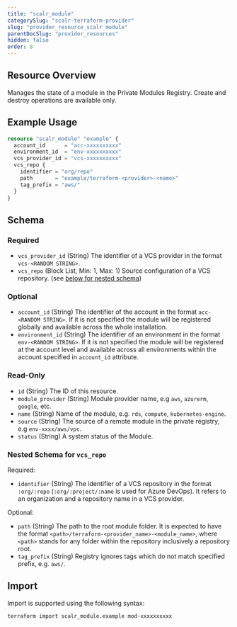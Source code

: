 ```yaml
---
title: "scalr_module"
categorySlug: "scalr-terraform-provider"
slug: "provider_resource_scalr_module"
parentDocSlug: "provider_resources"
hidden: false
order: 8
---
```

## Resource Overview

Manages the state of a module in the Private Modules Registry. Create and destroy operations are available only.

## Example Usage

```terraform
resource "scalr_module" "example" {
  account_id      = "acc-xxxxxxxxxx"
  environment_id  = "env-xxxxxxxxxx"
  vcs_provider_id = "vcs-xxxxxxxxxx"
  vcs_repo {
    identifier = "org/repo"
    path       = "example/terraform-<provider>-<name>"
    tag_prefix = "aws/"
  }
}
```

<!-- schema generated by tfplugindocs -->
## Schema

### Required

- `vcs_provider_id` (String) The identifier of a VCS provider in the format `vcs-<RANDOM STRING>`.
- `vcs_repo` (Block List, Min: 1, Max: 1) Source configuration of a VCS repository. (see [below for nested schema](#nestedblock--vcs_repo))

### Optional

- `account_id` (String) The identifier of the account in the format `acc-<RANDOM STRING>`. If it is not specified the module will be registered globally and available across the whole installation.
- `environment_id` (String) The identifier of an environment in the format `env-<RANDOM STRING>`. If it is not specified the module will be registered at the account level and available across all environments within the account specified in `account_id` attribute.

### Read-Only

- `id` (String) The ID of this resource.
- `module_provider` (String) Module provider name, e.g `aws`, `azurerm`, `google`, etc.
- `name` (String) Name of the module, e.g. `rds`, `compute`, `kubernetes-engine`.
- `source` (String) The source of a remote module in the private registry, e.g `env-xxxx/aws/vpc`.
- `status` (String) A system status of the Module.

<a id="nestedblock--vcs_repo"></a>
### Nested Schema for `vcs_repo`

Required:

- `identifier` (String) The identifier of a VCS repository in the format `:org/:repo` (`:org/:project/:name` is used for Azure DevOps). It refers to an organization and a repository name in a VCS provider.

Optional:

- `path` (String) The path to the root module folder. It is expected to have the format `<path>/terraform-<provider_name>-<module_name>`, where `<path>` stands for any folder within the repository inclusively a repository root.
- `tag_prefix` (String) Registry ignores tags which do not match specified prefix, e.g. `aws/`.

## Import

Import is supported using the following syntax:

```shell
terraform import scalr_module.example mod-xxxxxxxxxx
```
